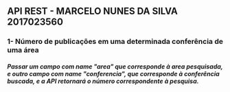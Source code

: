 ## API REST - MARCELO NUNES DA SILVA 2017023560

### 1- Número de publicações em uma determinada conferência de uma área 

##### Passar um campo com name "area" que corresponde à area pesquisada, e outro campo com name "conferencia", que corresponde à conferência buscada, e a API retornará o número correspondente à pesquisa.
